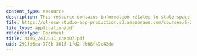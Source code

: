 ```yaml
---
content_type: resource
description: This resource contains information related to state-space models.
file: https://ol-ocw-studio-app-production.s3.amazonaws.com/courses/6-241j-dynamic-systems-and-control-spring-2011/291fd6ea776b361f1fd2db68f49c42de_MIT6_241JS11_chap07.pdf
file_type: application/pdf
resourcetype: Document
title: MIT6_241JS11_chap07.pdf
uid: 291fd6ea-776b-361f-1fd2-db68f49c42de
---
```

